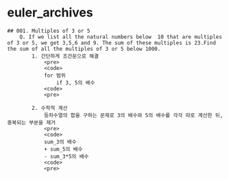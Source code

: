 # euler_archives

    ## 001. Multiples of 3 or 5
        Q. If we list all the natural numbers below  10 that are multiples of 3 or 5, we get 3,5,6 and 9. The sum of these multiples is 23.Find the sum of all the multiples of 3 or 5 below 1000.
            1. 간단하게 조건문으로 해결
                <pre>
                <code>
                for 범위
                    if 3, 5의 배수
                <code>
                <pre>

            2. 수학적 계산
                등차수열의 합을 구하는 문제로 3의 배수와 5의 배수를 각각 따로 계산한 뒤, 중복되는 부분을 제거
                <pre>
                <code>
                sum_3의 배수
                + sum_5의 배수
                - sum_3*5의 배수
                <code>
                <pre>
